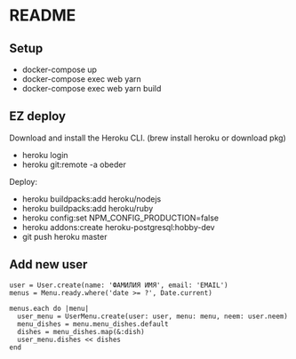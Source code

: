 # README

## Setup

 * docker-compose up
 * docker-compose exec web yarn
 * docker-compose exec web yarn build

## EZ deploy

Download and install the Heroku CLI. (brew install heroku or download pkg)
 * heroku login
 * heroku git:remote -a obeder

Deploy:
 * heroku buildpacks:add heroku/nodejs
 * heroku buildpacks:add heroku/ruby
 * heroku config:set NPM_CONFIG_PRODUCTION=false
 * heroku addons:create heroku-postgresql:hobby-dev
 * git push heroku master

## Add new user
```
user = User.create(name: 'ФАМИЛИЯ ИМЯ', email: 'EMAIL')
menus = Menu.ready.where('date >= ?', Date.current)

menus.each do |menu|
  user_menu = UserMenu.create(user: user, menu: menu, neem: user.neem)
  menu_dishes = menu.menu_dishes.default
  dishes = menu_dishes.map(&:dish)
  user_menu.dishes << dishes
end
```
